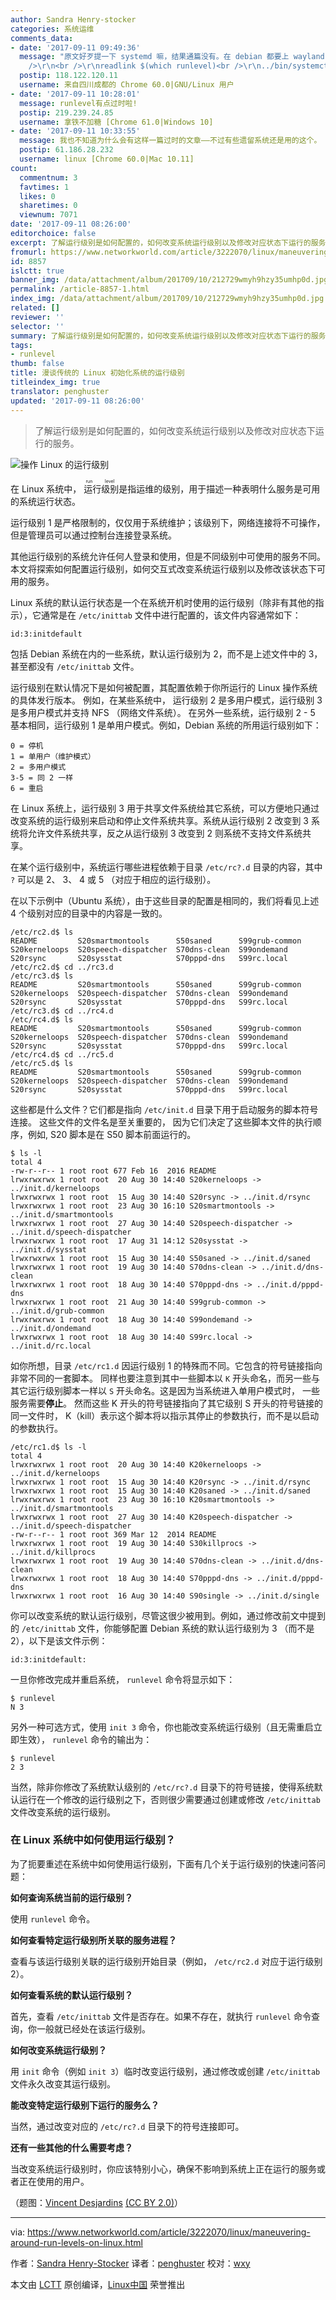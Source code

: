 ```yaml
---
author: Sandra Henry-stocker
categories: 系统运维
comments_data:
- date: '2017-09-11 09:49:36'
  message: "原文好歹提一下 systemd 嘛，结果通篇没有。在 debian 都要上 wayland 的今天，介绍 runlevel，实在有些脱离现实。<br
    />\r\n<br />\r\nreadlink $(which runlevel)<br />\r\n../bin/systemctl"
  postip: 118.122.120.11
  username: 来自四川成都的 Chrome 60.0|GNU/Linux 用户
- date: '2017-09-11 10:28:01'
  message: runlevel有点过时啦!
  postip: 219.239.24.85
  username: 拿铁不加糖 [Chrome 61.0|Windows 10]
- date: '2017-09-11 10:33:55'
  message: 我也不知道为什么会有这样一篇过时的文章——不过有些遗留系统还是用的这个。
  postip: 61.186.28.232
  username: linux [Chrome 60.0|Mac 10.11]
count:
  commentnum: 3
  favtimes: 1
  likes: 0
  sharetimes: 0
  viewnum: 7071
date: '2017-09-11 08:26:00'
editorchoice: false
excerpt: 了解运行级别是如何配置的，如何改变系统运行级别以及修改对应状态下运行的服务。
fromurl: https://www.networkworld.com/article/3222070/linux/maneuvering-around-run-levels-on-linux.html
id: 8857
islctt: true
banner_img: /data/attachment/album/201709/10/212729wmyh9hzy35umhp0d.jpg
permalink: /article-8857-1.html
index_img: /data/attachment/album/201709/10/212729wmyh9hzy35umhp0d.jpg.thumb.jpg
related: []
reviewer: ''
selector: ''
summary: 了解运行级别是如何配置的，如何改变系统运行级别以及修改对应状态下运行的服务。
tags:
- runlevel
thumb: false
title: 漫谈传统的 Linux 初始化系统的运行级别
titleindex_img: true
translator: penghuster
updated: '2017-09-11 08:26:00'
---
```



> 
> 了解运行级别是如何配置的，如何改变系统运行级别以及修改对应状态下运行的服务。
> 
> 
> 


![操作 Linux 的运行级别](/data/attachment/album/201709/10/212729wmyh9hzy35umhp0d.jpg)


在 Linux 系统中，<ruby> 运行级别 <rt>  run level </rt></ruby>是指运维的级别，用于描述一种表明什么服务是可用的系统运行状态。


运行级别 1 是严格限制的，仅仅用于系统维护；该级别下，网络连接将不可操作，但是管理员可以通过控制台连接登录系统。


其他运行级别的系统允许任何人登录和使用，但是不同级别中可使用的服务不同。本文将探索如何配置运行级别，如何交互式改变系统运行级别以及修改该状态下可用的服务。


Linux 系统的默认运行状态是一个在系统开机时使用的运行级别（除非有其他的指示），它通常是在 `/etc/inittab` 文件中进行配置的，该文件内容通常如下：



```
id:3:initdefault

```

包括 Debian 系统在内的一些系统，默认运行级别为 2，而不是上述文件中的 3，甚至都没有 `/etc/inittab` 文件。


运行级别在默认情况下是如何被配置，其配置依赖于你所运行的 Linux 操作系统的具体发行版本。 例如，在某些系统中， 运行级别 2 是多用户模式，运行级别 3 是多用户模式并支持 NFS （网络文件系统）。 在另外一些系统，运行级别 2 - 5 基本相同，运行级别 1 是单用户模式。例如，Debian 系统的所用运行级别如下：



```
0 = 停机
1 = 单用户（维护模式）
2 = 多用户模式
3-5 = 同 2 一样
6 = 重启

```

在 Linux 系统上，运行级别 3 用于共享文件系统给其它系统，可以方便地只通过改变系统的运行级别来启动和停止文件系统共享。系统从运行级别 2 改变到 3 系统将允许文件系统共享，反之从运行级别 3 改变到 2 则系统不支持文件系统共享。


在某个运行级别中，系统运行哪些进程依赖于目录 `/etc/rc?.d` 目录的内容，其中 `?` 可以是 2、 3、 4 或 5 （对应于相应的运行级别）。


在以下示例中（Ubuntu 系统），由于这些目录的配置是相同的，我们将看见上述 4 个级别对应的目录中的内容是一致的。



```
/etc/rc2.d$ ls
README         S20smartmontools      S50saned      S99grub-common
S20kerneloops  S20speech-dispatcher  S70dns-clean  S99ondemand
S20rsync       S20sysstat            S70pppd-dns   S99rc.local
/etc/rc2.d$ cd ../rc3.d
/etc/rc3.d$ ls
README         S20smartmontools      S50saned      S99grub-common
S20kerneloops  S20speech-dispatcher  S70dns-clean  S99ondemand
S20rsync       S20sysstat            S70pppd-dns   S99rc.local
/etc/rc3.d$ cd ../rc4.d
/etc/rc4.d$ ls
README         S20smartmontools      S50saned      S99grub-common
S20kerneloops  S20speech-dispatcher  S70dns-clean  S99ondemand
S20rsync       S20sysstat            S70pppd-dns   S99rc.local
/etc/rc4.d$ cd ../rc5.d
/etc/rc5.d$ ls
README         S20smartmontools      S50saned      S99grub-common
S20kerneloops  S20speech-dispatcher  S70dns-clean  S99ondemand
S20rsync       S20sysstat            S70pppd-dns   S99rc.local

```

这些都是什么文件？它们都是指向 `/etc/init.d` 目录下用于启动服务的脚本符号连接。 这些文件的文件名是至关重要的， 因为它们决定了这些脚本文件的执行顺序，例如, S20 脚本是在 S50 脚本前面运行的。



```
$ ls -l
total 4
-rw-r--r-- 1 root root 677 Feb 16  2016 README
lrwxrwxrwx 1 root root  20 Aug 30 14:40 S20kerneloops -> ../init.d/kerneloops
lrwxrwxrwx 1 root root  15 Aug 30 14:40 S20rsync -> ../init.d/rsync
lrwxrwxrwx 1 root root  23 Aug 30 16:10 S20smartmontools -> ../init.d/smartmontools
lrwxrwxrwx 1 root root  27 Aug 30 14:40 S20speech-dispatcher -> ../init.d/speech-dispatcher
lrwxrwxrwx 1 root root  17 Aug 31 14:12 S20sysstat -> ../init.d/sysstat
lrwxrwxrwx 1 root root  15 Aug 30 14:40 S50saned -> ../init.d/saned
lrwxrwxrwx 1 root root  19 Aug 30 14:40 S70dns-clean -> ../init.d/dns-clean
lrwxrwxrwx 1 root root  18 Aug 30 14:40 S70pppd-dns -> ../init.d/pppd-dns
lrwxrwxrwx 1 root root  21 Aug 30 14:40 S99grub-common -> ../init.d/grub-common
lrwxrwxrwx 1 root root  18 Aug 30 14:40 S99ondemand -> ../init.d/ondemand
lrwxrwxrwx 1 root root  18 Aug 30 14:40 S99rc.local -> ../init.d/rc.local

```

如你所想，目录 `/etc/rc1.d` 因运行级别 1 的特殊而不同。它包含的符号链接指向非常不同的一套脚本。 同样也要注意到其中一些脚本以 `K` 开头命名，而另一些与其它运行级别脚本一样以 `S` 开头命名。这是因为当系统进入单用户模式时， 一些服务需要**停止**。 然而这些 K 开头的符号链接指向了其它级别 S 开头的符号链接的同一文件时， K（kill）表示这个脚本将以指示其停止的参数执行，而不是以启动的参数执行。



```
/etc/rc1.d$ ls -l
total 4
lrwxrwxrwx 1 root root  20 Aug 30 14:40 K20kerneloops -> ../init.d/kerneloops
lrwxrwxrwx 1 root root  15 Aug 30 14:40 K20rsync -> ../init.d/rsync
lrwxrwxrwx 1 root root  15 Aug 30 14:40 K20saned -> ../init.d/saned
lrwxrwxrwx 1 root root  23 Aug 30 16:10 K20smartmontools -> ../init.d/smartmontools
lrwxrwxrwx 1 root root  27 Aug 30 14:40 K20speech-dispatcher -> ../init.d/speech-dispatcher
-rw-r--r-- 1 root root 369 Mar 12  2014 README
lrwxrwxrwx 1 root root  19 Aug 30 14:40 S30killprocs -> ../init.d/killprocs
lrwxrwxrwx 1 root root  19 Aug 30 14:40 S70dns-clean -> ../init.d/dns-clean
lrwxrwxrwx 1 root root  18 Aug 30 14:40 S70pppd-dns -> ../init.d/pppd-dns
lrwxrwxrwx 1 root root  16 Aug 30 14:40 S90single -> ../init.d/single

```

你可以改变系统的默认运行级别，尽管这很少被用到。例如，通过修改前文中提到的 `/etc/inittab` 文件，你能够配置 Debian 系统的默认运行级别为 3 （而不是 2），以下是该文件示例：



```
id:3:initdefault:

```

一旦你修改完成并重启系统， `runlevel` 命令将显示如下：



```
$ runlevel
N 3

```

另外一种可选方式，使用 `init 3` 命令，你也能改变系统运行级别（且无需重启立即生效）， `runlevel` 命令的输出为：



```
$ runlevel
2 3

```

当然，除非你修改了系统默认级别的 `/etc/rc?.d` 目录下的符号链接，使得系统默认运行在一个修改的运行级别之下，否则很少需要通过创建或修改 `/etc/inittab` 文件改变系统的运行级别。


### 在 Linux 系统中如何使用运行级别？


为了扼要重述在系统中如何使用运行级别，下面有几个关于运行级别的快速问答问题：


**如何查询系统当前的运行级别？**


使用 `runlevel` 命令。


**如何查看特定运行级别所关联的服务进程？**


查看与该运行级别关联的运行级别开始目录（例如， `/etc/rc2.d` 对应于运行级别 2）。


**如何查看系统的默认运行级别？**


首先，查看 `/etc/inittab` 文件是否存在。如果不存在，就执行 `runlevel` 命令查询，你一般就已经处在该运行级别。


**如何改变系统运行级别？**


用 `init` 命令（例如 `init 3`）临时改变运行级别，通过修改或创建 `/etc/inittab` 文件永久改变其运行级别。


**能改变特定运行级别下运行的服务么？**


当然，通过改变对应的 `/etc/rc?.d` 目录下的符号连接即可。


**还有一些其他的什么需要考虑？**


当改变系统运行级别时，你应该特别小心，确保不影响到系统上正在运行的服务或者正在使用的用户。


（题图：[Vincent Desjardins](https://www.flickr.com/photos/endymion120/4824696883/in/photolist-8mkQi2-8vtyRx-8vvYZS-i31xQj-4TXTS2-S7VRNC-azimYK-dW8cYu-Sb5b7S-S7VRES-fpSVvo-61Zpn8-WxFwGi-UKKq3x-q6NSnC-8vsBLr-S3CPxn-qJUrLr-nDnpNu-8d7a6Q-T7mGpN-RE26wj-SeEXRa-5mZ7LG-Vp7t83-fEG5HS-Vp7sU7-6JpNBi-RCuR8P-qLzCL5-6WsfZx-5nU1tF-6ieGFi-3P5xwh-8mnxpo-hBXwSj-i3iCur-9dmrST-6bXk8d-8vtDb4-i2KLwU-5jhfU6-8vwbrN-ShAtNm-XgzXmb-8rad18-VfXm4L-8tQTrh-Vp7tcb-UceVDB) [(CC BY 2.0)](https://creativecommons.org/licenses/by/2.0/legalcode)）




---


via: <https://www.networkworld.com/article/3222070/linux/maneuvering-around-run-levels-on-linux.html>


作者：[Sandra Henry-Stocker](https://www.networkworld.com/author/Sandra-Henry_Stocker/) 译者：[penghuster](https://github.com/penghuster) 校对：[wxy](https://github.com/wxy)


本文由 [LCTT](https://github.com/LCTT/TranslateProject) 原创编译，[Linux中国](https://linux.cn/) 荣誉推出
